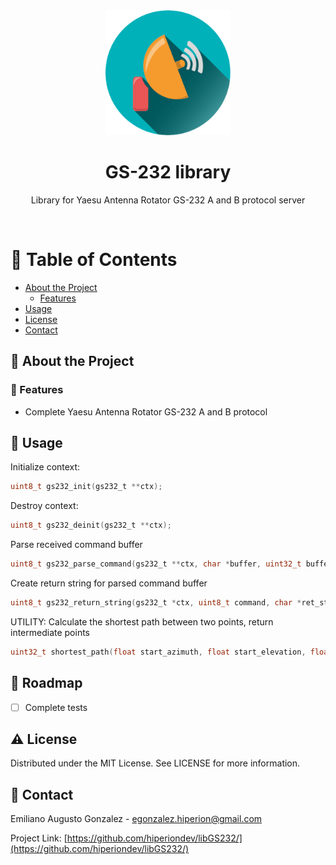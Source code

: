 <div align="center">

  <img src="assets/logo.png" alt="logo" width="200" height="auto" />
  <h1>GS-232 library</h1>
  
  <p>
    Library for Yaesu Antenna Rotator GS-232 A and B protocol server 
  </p>

<br />
</div>

<!-- Table of Contents -->
# :notebook_with_decorative_cover: Table of Contents

- [About the Project](#star2-about-the-project)
  * [Features](#dart-features)
- [Usage](#eyes-usage)
- [License](#warning-license)
- [Contact](#handshake-contact)

<!-- About the Project -->
## :star2: About the Project

<!-- Features -->
### :dart: Features

- Complete Yaesu Antenna Rotator GS-232 A and B protocol

<!-- Usage -->
## :eyes: Usage

Initialize context:
```C
uint8_t gs232_init(gs232_t **ctx);
```
Destroy context:
```C
uint8_t gs232_deinit(gs232_t **ctx);
```
Parse received command buffer
```C
uint8_t gs232_parse_command(gs232_t **ctx, char *buffer, uint32_t buffer_len);
```
Create return string for parsed command buffer
```C
uint8_t gs232_return_string(gs232_t *ctx, uint8_t command, char *ret_str);
```
UTILITY: Calculate the shortest path between two points, return intermediate points
```C
uint32_t shortest_path(float start_azimuth, float start_elevation, float end_azimuth, float end_elevation, float **intermediatePoints_azimuth, float **intermediatePoints_elevation, float *azimuth, float *elevation)
```

<!-- Roadmap -->
## :compass: Roadmap

* [ ] Complete tests

<!-- License -->
## :warning: License

Distributed under the MIT License. See LICENSE for more information.


<!-- Contact -->
## :handshake: Contact

Emiliano Augusto Gonzalez - egonzalez.hiperion@gmail.com

Project Link: [https://github.com/hiperiondev/libGS232/](https://github.com/hiperiondev/libGS232/)
